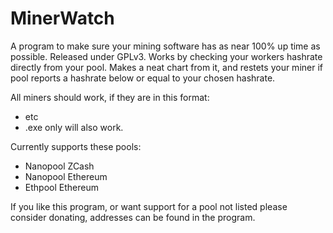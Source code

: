 # MinerWatch
A program to make sure your mining software has as near 100% up time as possible.
Released under GPLv3.
Works by checking your workers hashrate directly from your pool. Makes a neat chart from it, and restets your miner if pool reports a hashrate below or equal to your chosen hashrate.

All miners should work, if they are in this format:
- <miner> <arg1> <arg2> <arg3> etc
- .exe only will also work.

Currently supports these pools:
- Nanopool ZCash
- Nanopool Ethereum
- Ethpool Ethereum

If you like this program, or want support for a pool not listed
please consider donating, addresses can be found in the program.
